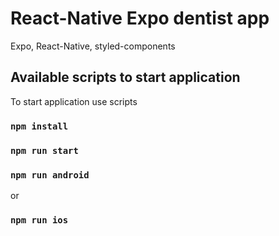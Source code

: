 # React-Native Expo dentist app
Expo, React-Native, styled-components

## Available scripts to start application

To start application use scripts

### `npm install`
### `npm run start`
### `npm run android`
or
### `npm run ios`


